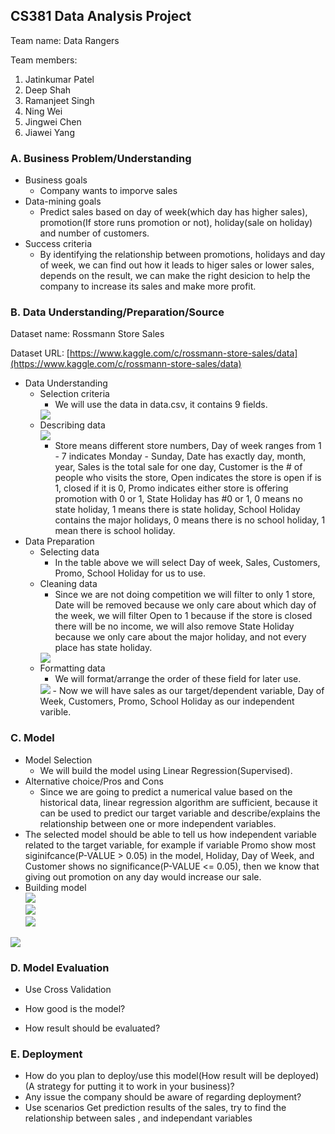 ## CS381 Data Analysis Project
Team name: Data Rangers

Team members:
  1. Jatinkumar Patel
  2. Deep Shah
  3. Ramanjeet Singh
  4. Ning Wei
  5. Jingwei Chen
  6. Jiawei Yang
  
### A. Business Problem/Understanding

- Business goals
  - Company wants to imporve sales
- Data-mining goals
  - Predict sales based on day of week(which day has higher sales), promotion(If store runs promotion or not), holiday(sale on holiday) and number of customers.
- Success criteria
  - By identifying the relationship between promotions, holidays and day of week, we can find out how it leads to higer sales or lower sales, depends on the result, we can make the right desicion to help the company to increase its sales and make more profit.

### B. Data Understanding/Preparation/Source

Dataset name: Rossmann Store Sales

Dataset URL: [https://www.kaggle.com/c/rossmann-store-sales/data](https://www.kaggle.com/c/rossmann-store-sales/data)

- Data Understanding
  - Selection criteria
    - We will use the data in data.csv, it contains 9 fields.<br/>
    <image src="identify.png" />
  - Describing data<br/>
    <image src="describe.png" />
    - Store means different store numbers, Day of week ranges from 1 - 7 indicates Monday - Sunday, Date has exactly day, month, year, Sales is the total sale for one day, Customer is the # of people who visits the store, Open indicates the store is open if is 1, closed if it is 0, Promo indicates either store is offering promotion with 0 or 1, State Holiday has #0 or 1, 0 means no state holiday, 1 means there is state holiday, School Holiday contains the major holidays, 0 means there is no school holiday, 1 mean there is school holiday.
- Data Preparation
  - Selecting data
    - In the table above we will select Day of week, Sales, Customers, Promo, School Holiday for us to use.
  - Cleaning data
	- Since we are not doing competition we will filter to only 1 store, Date will be removed because we only care about which day of the week, we will filter Open to 1 because if the store is closed there will be no income, we will also remove State Holiday because we only care about the major holiday, and not every place has state holiday.<br/>
	<image src="clean.png" />
  - Formatting data
    - We will format/arrange the order of these field for later use.<br/>
    <image src="format.png" />
	- Now we will have sales as our target/dependent variable, Day of Week, Customers, Promo, School Holiday as our independent varible.

### C. Model
- Model Selection
  - We will build the model using Linear Regression(Supervised).
- Alternative choice/Pros and Cons
  - Since we are going to predict a numerical value based on the historical data, linear regression algorithm are sufficient, because it can be used to predict our target variable and describe/explains the relationship between one or more independent variables.
- The selected model should be able to tell us how independent variable related to the target variable, for example if variable Promo show most siginifcance(P-VALUE > 0.05) in the model, Holiday, Day of Week, and Customer shows no significance(P-VALUE <= 0.05), then we know that giving out promotion on any day would increase our sale.
- Building model<br/>
<image src="model1.png" /><br/>
<image src="model2.png" /><br/>
<image src="split.png" /><br/>
<image src="plot.png" />

### D. Model Evaluation
- Use Cross Validation

- How good is the model?
- How result should be evaluated?

### E. Deployment
- How do you plan to deploy/use this model(How result will be deployed)(A strategy for putting it to work in your business)?
- Any issue the company should be aware of regarding deployment?
- Use scenarios
Get prediction results of the sales, try to find the relationship between sales , and independant variables